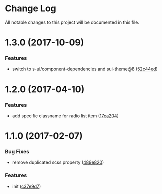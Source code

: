 # Change Log

All notable changes to this project will be documented in this file.

<a name="1.3.0"></a>
# 1.3.0 (2017-10-09)


### Features

* switch to s-ui/component-dependencies and sui-theme@8 ([52c44ed](https://github.com/SUI-Components/sui-components/commit/52c44ed))



<a name="1.2.0"></a>
# 1.2.0 (2017-04-10)


### Features

* add specific classname for radio list item ([17ca204](https://github.com/SUI-Components/sui-components/commit/17ca204))



<a name="1.1.0"></a>
# 1.1.0 (2017-02-07)


### Bug Fixes

* remove duplicated scss property ([489e820](https://github.com/SUI-Components/sui-components/commit/489e820))


### Features

* init ([c37e9d7](https://github.com/SUI-Components/sui-components/commit/c37e9d7))



